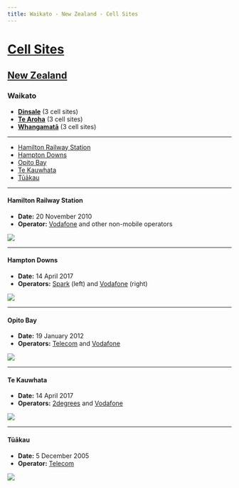 ```yaml
---
title: Waikato - New Zealand - Cell Sites
---
```


# [Cell Sites](../../)

## [New Zealand](../)

### Waikato

* **[Dinsale](dinsale)** (3 cell sites)
* **[Te Aroha](te-aroha)** (3 cell sites)
* **[Whangamatā](whangamatā)** (3 cell sites)

---

* [Hamilton Railway Station](#hamilton-railway-station)
* [Hampton Downs](#hampton-downs)
* [Opito Bay](#opito-bay)
* [Te Kauwhata](#te-kauwhata)
* [Tūākau](#tūākau)

---

#### Hamilton Railway Station

* **Date:** 20 November 2010
* **Operator:** [Vodafone] and other non-mobile operators

![](https://f001.backblazeb2.com/file/CellSites/NZ/WKO/20101120-095446.jpg)

---

#### Hampton Downs

* **Date:** 14 April 2017
* **Operators:** [Spark] (left) and [Vodafone] (right)

![](https://f001.backblazeb2.com/file/CellSites/NZ/WKO/20170414-092830.jpg)

---

#### Opito Bay

* **Date:** 19 January 2012
* **Operators:** [Telecom] and [Vodafone]

![](https://f001.backblazeb2.com/file/CellSites/NZ/WKO/20120119-124026.jpg)

---

#### Te Kauwhata

* **Date:** 14 April 2017
* **Operators:** [2degrees] and [Vodafone]

![](https://f001.backblazeb2.com/file/CellSites/NZ/WKO/20170414-142733.jpg)

---

#### Tūākau

* **Date:** 5 December 2005
* **Operator:** [Telecom]

![](https://f001.backblazeb2.com/file/CellSites/NZ/WKO/20051205-091144.jpg)

[2degrees]: https://en.wikipedia.org/wiki/2degrees
[Spark]: https://en.wikipedia.org/wiki/Spark_New_Zealand
[Telecom]: https://en.wikipedia.org/wiki/Spark_New_Zealand
[Vodafone]: https://en.wikipedia.org/wiki/Vodafone_New_Zealand
